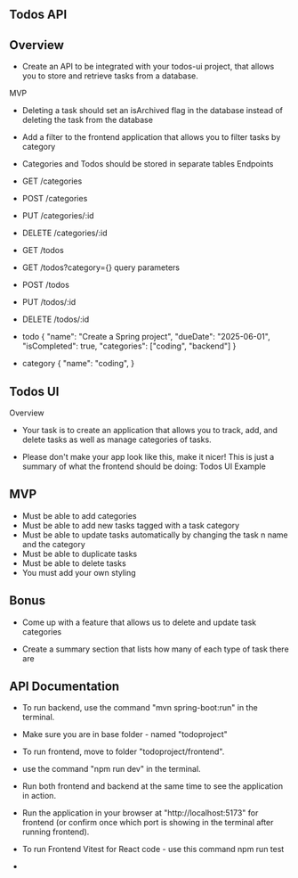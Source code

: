 ## Todos API
## Overview

- Create an API to be integrated with your todos-ui project, that allows you to store and retrieve tasks from a database.

MVP
- Deleting a task should set an isArchived flag in the database instead of deleting the task from the database

- Add a filter to the frontend application that allows you to filter tasks by category

- Categories and Todos should be stored in separate tables
Endpoints

- GET /categories

- POST /categories

- PUT /categories/:id

- DELETE /categories/:id

- GET /todos

- GET /todos?category={} query parameters

- POST /todos

- PUT /todos/:id

- DELETE /todos/:id

- todo
{
    "name": "Create a Spring project",
    "dueDate": "2025-06-01",
    "isCompleted": true,
    "categories": ["coding", "backend"]
}

- category
{
    "name": "coding",
}


## Todos UI
Overview

- Your task is to create an application that allows you to track, add, and delete tasks as well as manage categories of tasks.

- Please don't make your app look like this, make it nicer! This is just a summary of what the frontend should be doing: Todos UI Example

## MVP
- Must be able to add categories
- Must be able to add new tasks tagged with a task category
- Must be able to update tasks automatically by changing the task n name and the category
- Must be able to duplicate tasks
- Must be able to delete tasks
- You must add your own styling

## Bonus

- Come up with a feature that allows us to delete and update task categories

- Create a summary section that lists how many of each type of task there are


## API Documentation

 - To run backend, use the command "mvn spring-boot:run" in the terminal. 
 - Make sure you are in base folder - named "todoproject"

 - To run frontend, move to folder "todoproject/frontend".
 - use the command "npm run dev" in the terminal.

 - Run both frontend and backend at the same time to see the application in action.

 - Run the application in your browser at "http://localhost:5173" for frontend (or confirm once which port is showing in the terminal after running frontend). 


- To run Frontend Vitest for React code - use this command 
    npm run test

- 

